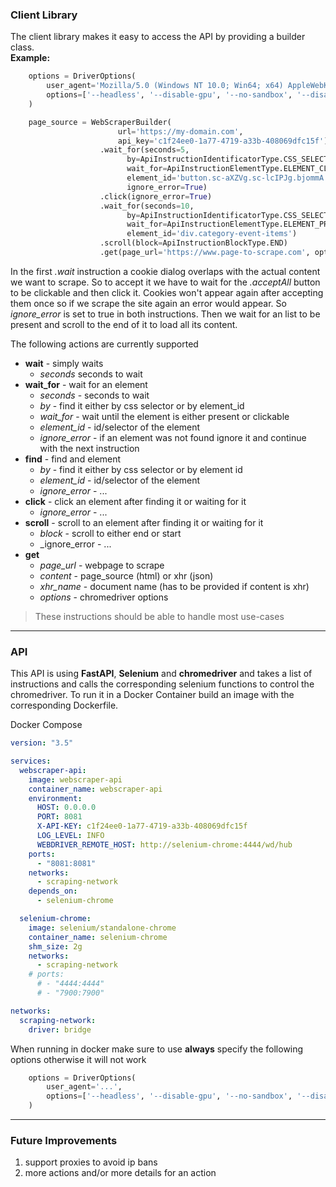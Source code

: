 ### Client Library
The client library makes it easy to access the API by providing a builder class.  
**Example:**
~~~python
    options = DriverOptions(
        user_agent='Mozilla/5.0 (Windows NT 10.0; Win64; x64) AppleWebKit/537.36 (KHTML, like Gecko) Chrome/125.0.0.0 Safari/537.36',
        options=['--headless', '--disable-gpu', '--no-sandbox', '--disable-dev-shm-usage']
    )

    page_source = WebScraperBuilder(
                        url='https://my-domain.com',
                        api_key='c1f24ee0-1a77-4719-a33b-408069dfc15f')
                    .wait_for(seconds=5,
                          by=ApiInstructionIdentificatorType.CSS_SELECTOR,
                          wait_for=ApiInstructionElementType.ELEMENT_CLICKALBE,
                          element_id='button.sc-aXZVg.sc-lcIPJg.bjommA.jlhbaU.acceptAll',
                          ignore_error=True)
                    .click(ignore_error=True)
                    .wait_for(seconds=10,
                          by=ApiInstructionIdentificatorType.CSS_SELECTOR,
                          wait_for=ApiInstructionElementType.ELEMENT_PRESENCE,
                          element_id='div.category-event-items')
                    .scroll(block=ApiInstructionBlockType.END)
                    .get(page_url='https://www.page-to-scrape.com', options=options)
~~~
In the first _.wait_ instruction a cookie dialog overlaps with the actual content we want
to scrape. So to accept it we have to wait for the _.acceptAll_ button to be clickable and
then click it. Cookies won't appear again after accepting them once so if we scrape the site
again an error would appear. So _ignore_error_ is set to true in both instructions. Then
we wait for an list to be present and scroll to the end of it to load all its content.

The following actions are currently supported
- **wait** - simply waits
    - _seconds_ seconds to wait
- **wait_for** - wait for an element
    - _seconds_ - seconds to wait
    - _by_ - find it either by css selector or by element_id
    - _wait_for_ - wait until the element is either present or clickable
    - _element_id_ - id/selector of the element
    - _ignore_error_ - if an element was not found ignore it and continue with the next instruction
- **find** - find and element
    - _by_ - find it either by css selector or by element id
    - _element_id_ - id/selector of the element
    - _ignore_error_ - ...
- **click** - click an element after finding it or waiting for it
    - _ignore_error_ - ...
- **scroll** - scroll to an element after finding it or waiting for it
    - _block_ - scroll to either end or start
    - _ignore_error - ...
- **get**
    - _page_url_ - webpage to scrape
    - _content_ - page_source (html) or xhr (json)
    - _xhr_name_ - document name (has to be provided if content is xhr)
    - _options_ - chromedriver options

> These instructions should be able to handle most use-cases

---

### API
This API is using **FastAPI**, **Selenium** and **chromedriver** and takes a list of instructions
and calls the corresponding selenium functions to control the chromedriver.
To run it in a Docker Container build an image with the corresponding Dockerfile.
  
Docker Compose
~~~yaml
version: "3.5"

services:
  webscraper-api:
    image: webscraper-api
    container_name: webscraper-api
    environment:
      HOST: 0.0.0.0
      PORT: 8081
      X-API-KEY: c1f24ee0-1a77-4719-a33b-408069dfc15f
      LOG_LEVEL: INFO
      WEBDRIVER_REMOTE_HOST: http://selenium-chrome:4444/wd/hub
    ports:
      - "8081:8081"
    networks:
      - scraping-network
    depends_on:
      - selenium-chrome

  selenium-chrome:
    image: selenium/standalone-chrome
    container_name: selenium-chrome
    shm_size: 2g
    networks:
      - scraping-network
    # ports:
      # - "4444:4444"
      # - "7900:7900"

networks:
  scraping-network:
    driver: bridge

~~~

When running in docker make sure to use **always** specify the following options otherwise it
will not work
~~~python
    options = DriverOptions(
        user_agent='...',
        options=['--headless', '--disable-gpu', '--no-sandbox', '--disable-dev-shm-usage']
    )
~~~

---

### Future Improvements
1. support proxies to avoid ip bans
2. more actions and/or more details for an action